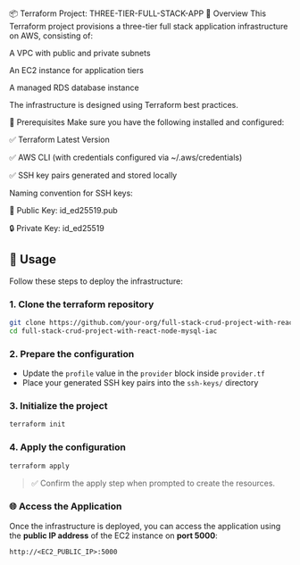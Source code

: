 📦 Terraform Project: THREE-TIER-FULL-STACK-APP
📝 Overview
This Terraform project provisions a three-tier full stack application infrastructure on AWS, consisting of:

A VPC with public and private subnets

An EC2 instance for application tiers

A managed RDS database instance

The infrastructure is designed using Terraform best practices.

🔧 Prerequisites
Make sure you have the following installed and configured:

✅ Terraform Latest Version

✅ AWS CLI (with credentials configured via ~/.aws/credentials)

✅ SSH key pairs generated and stored locally

Naming convention for SSH keys:

🔑 Public Key: id_ed25519.pub

🔒 Private Key: id_ed25519

## 🚀 Usage

Follow these steps to deploy the infrastructure:

### 1. Clone the terraform repository

```bash
git clone https://github.com/your-org/full-stack-crud-project-with-react-node-mysql-iac.git
cd full-stack-crud-project-with-react-node-mysql-iac
```

### 2. Prepare the configuration

- Update the `profile` value in the `provider` block inside `provider.tf`
- Place your generated SSH key pairs into the `ssh-keys/` directory

### 3. Initialize the project

```bash
terraform init
```

### 4. Apply the configuration

```bash
terraform apply
```

> ✅ Confirm the apply step when prompted to create the resources.

### 🌐 Access the Application

Once the infrastructure is deployed, you can access the application using the **public IP address** of the EC2 instance on **port 5000**:

```
http://<EC2_PUBLIC_IP>:5000
```